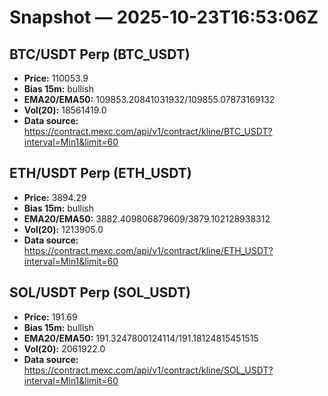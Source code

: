 # Snapshot — 2025-10-23T16:53:06Z

## BTC/USDT Perp (BTC_USDT)
- **Price:** 110053.9
- **Bias 15m:** bullish
- **EMA20/EMA50:** 109853.20841031932/109855.07873169132
- **Vol(20):** 18561419.0
- **Data source:** https://contract.mexc.com/api/v1/contract/kline/BTC_USDT?interval=Min1&limit=60

## ETH/USDT Perp (ETH_USDT)
- **Price:** 3894.29
- **Bias 15m:** bullish
- **EMA20/EMA50:** 3882.409806879609/3879.102128938312
- **Vol(20):** 1213905.0
- **Data source:** https://contract.mexc.com/api/v1/contract/kline/ETH_USDT?interval=Min1&limit=60

## SOL/USDT Perp (SOL_USDT)
- **Price:** 191.69
- **Bias 15m:** bullish
- **EMA20/EMA50:** 191.3247800124114/191.18124815451515
- **Vol(20):** 2061922.0
- **Data source:** https://contract.mexc.com/api/v1/contract/kline/SOL_USDT?interval=Min1&limit=60
